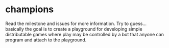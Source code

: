 champions
=========

Read the milestone and issues for more information. Try to guess... basically the goal is to create a playground
for developing simple distributable games where play may be controlled by a bot that anyone can program and attach 
to the playground.

